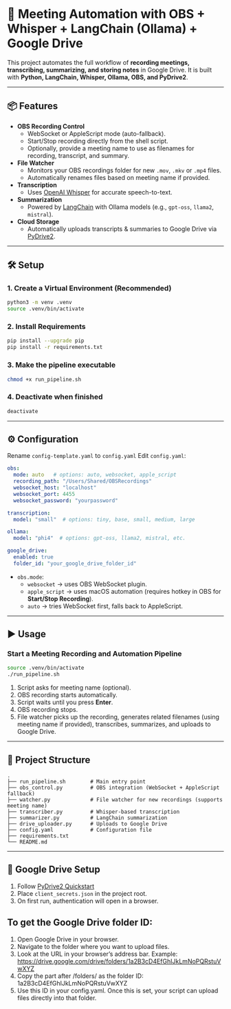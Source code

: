 # 🎥 Meeting Automation with OBS + Whisper + LangChain (Ollama) + Google Drive

This project automates the full workflow of **recording meetings, transcribing, summarizing, and storing notes** in Google Drive. It is built with **Python, LangChain, Whisper, Ollama, OBS, and PyDrive2**.

---

## 📦 Features
- **OBS Recording Control**  
  - WebSocket or AppleScript mode (auto-fallback).  
  - Start/Stop recording directly from the shell script.  
  - Optionally, provide a meeting name to use as filenames for recording, transcript, and summary.
- **File Watcher**  
  - Monitors your OBS recordings folder for new `.mov`, `.mkv` or `.mp4` files.  
  - Automatically renames files based on meeting name if provided.
- **Transcription**  
  - Uses [OpenAI Whisper](https://github.com/openai/whisper) for accurate speech-to-text.  
- **Summarization**  
  - Powered by [LangChain](https://www.langchain.com/) with Ollama models (e.g., `gpt-oss`, `llama2`, `mistral`).  
- **Cloud Storage**  
  - Automatically uploads transcripts & summaries to Google Drive via [PyDrive2](https://docs.iterative.ai/PyDrive2/).

---

## 🛠️ Setup

### 1. Create a Virtual Environment (Recommended)
```bash
python3 -m venv .venv
source .venv/bin/activate
```

### 2. Install Requirements
```bash
pip install --upgrade pip
pip install -r requirements.txt
```

### 3. Make the pipeline executable
```bash
chmod +x run_pipeline.sh
```

### 4. Deactivate when finished
```bash
deactivate
```
---

## ⚙️ Configuration

Rename `config-template.yaml` to `config.yaml` 
Edit `config.yaml`:

```yaml
obs:
  mode: auto   # options: auto, websocket, apple_script
  recording_path: "/Users/Shared/OBSRecordings"
  websocket_host: "localhost"
  websocket_port: 4455
  websocket_password: "yourpassword"

transcription:
  model: "small"  # options: tiny, base, small, medium, large

ollama:
  model: "phi4"  # options: gpt-oss, llama2, mistral, etc.

google_drive:
  enabled: true
  folder_id: "your_google_drive_folder_id"
```

- `obs.mode`:
  - `websocket` → uses OBS WebSocket plugin.  
  - `apple_script` → uses macOS automation (requires hotkey in OBS for **Start/Stop Recording**).  
  - `auto` → tries WebSocket first, falls back to AppleScript.  

---

## ▶️ Usage

### Start a Meeting Recording and Automation Pipeline
```bash
source .venv/bin/activate
./run_pipeline.sh
```

1. Script asks for meeting name (optional).
2. OBS recording starts automatically.  
3. Script waits until you press **Enter**.  
4. OBS recording stops.  
5. File watcher picks up the recording, generates related filenames (using meeting name if provided), transcribes, summarizes, and uploads to Google Drive.

---

## 📂 Project Structure

```
.
├── run_pipeline.sh        # Main entry point
├── obs_control.py         # OBS integration (WebSocket + AppleScript fallback)
├── watcher.py             # File watcher for new recordings (supports meeting name)
├── transcriber.py         # Whisper-based transcription
├── summarizer.py          # LangChain summarization
├── drive_uploader.py      # Uploads to Google Drive
├── config.yaml            # Configuration file
├── requirements.txt
└── README.md
```

---

## 🔐 Google Drive Setup

1. Follow [PyDrive2 Quickstart](https://docs.iterative.ai/PyDrive2/quickstart/)  
2. Place `client_secrets.json` in the project root.  
3. On first run, authentication will open in a browser.  

## To get the Google Drive folder ID:

1.	Open Google Drive in your browser.
2.	Navigate to the folder where you want to upload files.
3.	Look at the URL in your browser’s address bar. Example:
https://drive.google.com/drive/folders/1a2B3cD4EfGhIJkLmNoPQRstuVwXYZ
4.	Copy the part after /folders/ as the folder ID: 1a2B3cD4EfGhIJkLmNoPQRstuVwXYZ
5.	Use this ID in your config.yaml.
Once this is set, your script can upload files directly into that folder.
